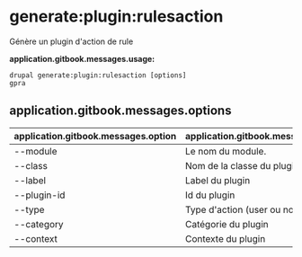# generate:plugin:rulesaction
Génère un plugin d'action de rule

**application.gitbook.messages.usage:**
```
drupal generate:plugin:rulesaction [options]
gpra
```

## application.gitbook.messages.options
application.gitbook.messages.option | application.gitbook.messages.details
-------|-------------
--module | Le nom du module.
--class | Nom de la classe du plugin
--label | Label du plugin
--plugin-id | Id du plugin
--type | Type d'action (user ou node)
--category | Catégorie du plugin
--context | Contexte du plugin
